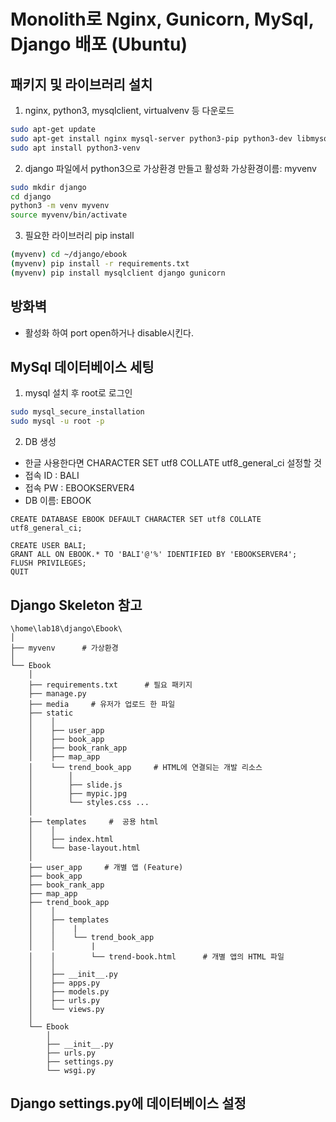 # Monolith로 Nginx, Gunicorn, MySql, Django 배포 (Ubuntu)

## 패키지 및 라이브러리 설치 

1. nginx, python3, mysqlclient, virtualvenv 등 다운로드


```bash
sudo apt-get update
sudo apt-get install nginx mysql-server python3-pip python3-dev libmysqlclient-dev ufw virtualenv
sudo apt install python3-venv
```

2. django 파일에서 python3으로 가상환경 만들고 활성화
가상환경이름: myvenv

```bash
sudo mkdir django
cd django
python3 -m venv myvenv
source myvenv/bin/activate
```

3. 필요한 라이브러리 pip install

```bash
(myvenv) cd ~/django/ebook
(myvenv) pip install -r requirements.txt
(myvenv) pip install mysqlclient django gunicorn
```


## 방화벽
- 활성화 하여 port open하거나 disable시킨다.


## MySql 데이터베이스 세팅

1. mysql 설치 후 root로 로그인
``` bash
sudo mysql_secure_installation
sudo mysql -u root -p

```

2. DB 생성
- 한글 사용한다면 CHARACTER SET utf8 COLLATE utf8_general_ci 설정할 것
- 접속 ID : BALI
- 접속 PW : EBOOKSERVER4
- DB 이름: EBOOK
```
CREATE DATABASE EBOOK DEFAULT CHARACTER SET utf8 COLLATE utf8_general_ci;

CREATE USER BALI;
GRANT ALL ON EBOOK.* TO 'BALI'@'%' IDENTIFIED BY 'EBOOKSERVER4';
FLUSH PRIVILEGES;
QUIT
```

## Django Skeleton 참고
```
\home\lab18\django\Ebook\
│
├── myvenv      # 가상환경
│
└── Ebook
    │
    ├── requirements.txt      # 필요 패키지
    ├── manage.py
    ├── media     # 유저가 업로드 한 파일
    ├── static
    │    │
    │    ├── user_app
    │    ├── book_app
    │    ├── book_rank_app
    │    ├── map_app
    │    └── trend_book_app     # HTML에 연결되는 개발 리소스
    │        │
    │        ├── slide.js
    │        ├── mypic.jpg
    │        └── styles.css ...
    │
    ├── templates     #  공용 html
    │    │
    │    ├── index.html
    │    └── base-layout.html
    │
    ├── user_app     # 개별 앱 (Feature)
    ├── book_app
    ├── book_rank_app
    ├── map_app
    ├── trend_book_app
    │    │
    │    ├── templates
    │    │    |
    │    │    └── trend_book_app
    │    │        |
    │    │        └── trend-book.html      # 개별 앱의 HTML 파일
    │    │
    │    ├── __init__.py
    │    ├── apps.py
    │    ├── models.py
    │    ├── urls.py
    │    └── views.py
    │
    └── Ebook
        │
        ├── __init__.py
        ├── urls.py
        ├── settings.py
        └── wsgi.py
```

## Django settings.py에 데이터베이스 설정

``` python

```